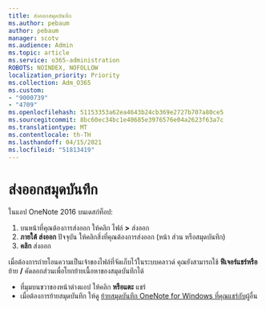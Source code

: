 ```yaml
---
title: ส่งออกสมุดบันทึก
ms.author: pebaum
author: pebaum
manager: scotv
ms.audience: Admin
ms.topic: article
ms.service: o365-administration
ROBOTS: NOINDEX, NOFOLLOW
localization_priority: Priority
ms.collection: Adm_O365
ms.custom:
- "9000739"
- "4709"
ms.openlocfilehash: 51153353a62ea4643b24cb369e2727b707a80ce5
ms.sourcegitcommit: 8bc60ec34bc1e40685e3976576e04a2623f63a7c
ms.translationtype: MT
ms.contentlocale: th-TH
ms.lasthandoff: 04/15/2021
ms.locfileid: "51813419"
---
```

# <a name="export-a-notebook"></a>ส่งออกสมุดบันทึก

ในแอป OneNote 2016 บนเดสก์ท็อป:

1. บนหน้าที่คุณต้องการส่งออก ให้คลิก ไฟล์ **>** ส่งออก
2. **ภายใต้ ส่งออก** ปัจจุบัน ให้คลิกสิ่งที่คุณต้องการส่งออก (หน้า ส่วน หรือสมุดบันทึก)
3. **คลิก** ส่งออก
 
เมื่อต้องการถ่ายโอนความเป็นเจ้าของไฟล์ที่จัดเก็บไว้ในระบบคลาวด์ คุณยังสามารถใช้ **ฟีเจอร์แชร์หรือ** ย้าย **/** คัดลอกส่วนเพื่อโยกย้ายเนื้อหาของสมุดบันทึกได้  

- ที่มุมบนขวาของหน้าต่างแอป ให้คลิก **หรือแตะ** แชร์
- เมื่อต้องการย้ายสมุดบันทึก ให้ดู [ย้ายสมุดบันทึก OneNote for Windows ที่คุณแชร์กับ](https://support.office.com/article/move-a-onenote-for-windows-notebook-that-you-ve-shared-with-others-56c7659e-1850-49a6-8874-e2db6b440cd4?ui=en-US&rs=en-US&ad=US)ผู้อื่น
